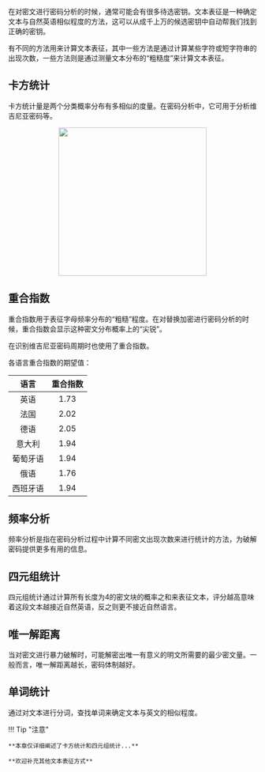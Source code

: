 
在对密文进行密码分析的时候，通常可能会有很多待选密钥。文本表征是一种确定文本与自然英语相似程度的方法，这可以从成千上万的候选密钥中自动帮我们找到正确的密钥。

有不同的方法用来计算文本表征，其中一些方法是通过计算某些字符或短字符串的出现次数，一些方法则是通过测量文本分布的“​​粗糙度”来计算文本表征。

## 卡方统计

卡方统计量是两个分类概率分布有多相似的度量。在密码分析中，它可用于分析维吉尼亚密码等。

<p style="text-align:center;"><img width="300px" src="../image/Chi-square.png" /></p>


## 重合指数

重合指数用于表征字母频率分布的“粗糙”程度。在对替换加密进行密码分析的时候，重合指数会显示这种密文分布概率上的“尖锐”。

在识别维吉尼亚密码周期时也使用了重合指数。

各语言重合指数的期望值：

|语言|重合指数|
|:-:|:-:|
英语|1.73
法国|2.02
德语|2.05
意大利|1.94
葡萄牙语|1.94
俄语|1.76
西班牙语|1.94

## 频率分析

频率分析是指在密码分析过程中计算不同密文出现次数来进行统计的方法，为破解密码提供更多有用的信息。

## 四元组统计

四元组统计通过计算所有长度为4的密文块的概率之和来表征文本，评分越高意味着这段文本越接近自然英语，反之则更不接近自然语言。

## 唯一解距离

当对密文进行暴力破解时，可能解密出唯一有意义的明文所需要的最少密文量。一般而言，唯一解距离越长，密码体制越好。

## 单词统计

通过对文本进行分词，查找单词来确定文本与英文的相似程度。


!!! Tip "注意"

	**本章仅详细阐述了卡方统计和四元组统计...**

	**欢迎补充其他文本表征方式**